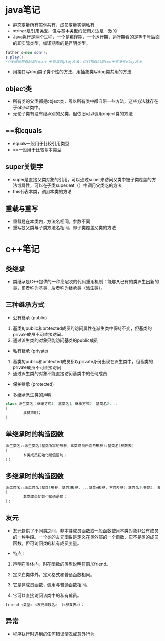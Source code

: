 # java笔记
* 静态变量所有实例共有，成员变量实例私有
* strings是引用类型，但与基本类型的使用方法是一致的
* Java执行是两个过程，一个是编译期，一个运行期，运行期看的是等于号后面的即实际类型，编译期看的是声明类型。
```java
father s=new son();
s.play();
//在编译期看的是father中有没有play方法，运行期看的是son中有没有play方法
```
* 用接口写dog类子类个性的方法，用抽象类写dog类共用的方法


## object类
* 所有类的父类都是object类，所以所有类中都自带一些方法，这些方法就存在于object类中。
* 无论子类有没有继承别的父类，但依旧可以调用object类的方法

## ==和equals
* equals一般用于比较引用类型
* ==一般用于比较基本类型

## super关键字
* super是直接父类对象的引用。可以通过super来访问父类中被子类覆盖的方法或属性，可以在子类super.eat（）中调用父类吃的方法
* this代表本类，调用本类的方法

## 重载与重写
* 重载是在本类内，方法名相同，参数不同
* 重写是父类与子类方法名相同，即子类覆盖父类的方法





















# c++笔记
## 类继承
* 类继承是C++提供的一种高层次的代码重用机制：能够从已有的类派生出新的类，前者称为基类，后者称为继承类（派生类）。

## 三种继承方式
* 公有继承 (public)
1. 基类的public和protected成员的访问属性在派生类中保持不变，但基类的private成员不可直接访问。
2. 通过派生类的对象只能访问基类的public成员

* 私有继承 (private)
1. 基类的public和protected成员都以private身份出现在派生类中，但基类的private成员不可直接访问
2. 通过派生类的对象不能直接访问基类中的任何成员
* 保护继承 (protected)

* 多继承派生类的声明
```c++
class 派生类名：继承方式1  基类名1，继承方式2  基类名2，...
{
        成员声明；
}
```
## 单继承时的构造函数
```c
派生类名::派生类名(基类所需的形参，本类成员所需的形参):基类名(参数表)
{
        本类成员初始化赋值语句；
}；
```
## 多继承时的构造函数
```c
派生类名::派生类名(基类1形参，基类2形参，...基类n形参，本类形参):基类名1(参数), 基类名2(参数), ...基类名n(参数)
{
        本类成员初始化赋值语句；
}；
```

## 友元
* 友元提供了不同类之间、非本类成员函数或一般函数使用本类对象非公有成员的一种手段。一个类的友元函数是定义在类外部的一个函数，它不是类的成员函数，但可访问类的私有成员变量。

* 特点：

1. 声明在类体内，时在函数的类型说明符前加friend。

2. 定义在类体外，定义格式和普通函数相同。

3. 它是非成员函数，调用与普通函数相同。

4. 它可以直接访问该类中的私有成员。
```c
friend <类型> <友元函数名> （<参数表>）；
```

## 异常
* 程序执行时遇到的任何错误情况或意外行为 
